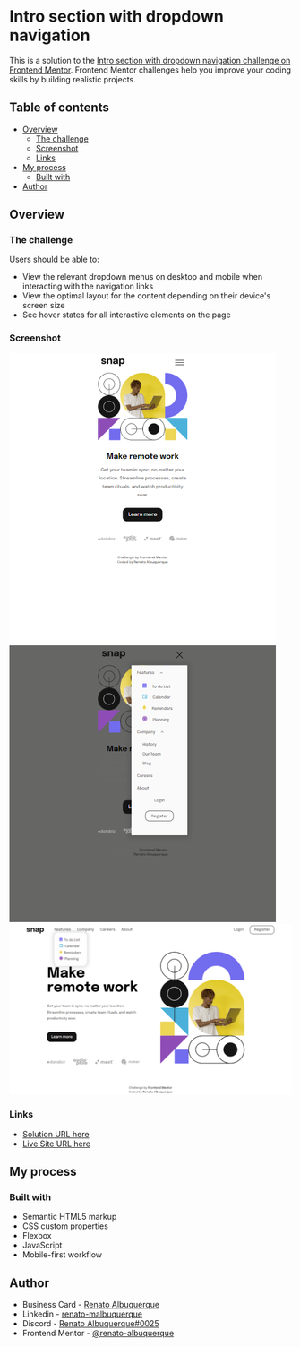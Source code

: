 # Intro section with dropdown navigation

This is a solution to the [Intro section with dropdown navigation challenge on Frontend Mentor](https://www.frontendmentor.io/challenges/intro-section-with-dropdown-navigation-ryaPetHE5). Frontend Mentor challenges help you improve your coding skills by building realistic projects. 

## Table of contents

- [Overview](#overview)
  - [The challenge](#the-challenge)
  - [Screenshot](#screenshot)
  - [Links](#links)
- [My process](#my-process)
  - [Built with](#built-with)
- [Author](#author)

## Overview

### The challenge

Users should be able to:

- View the relevant dropdown menus on desktop and mobile when interacting with the navigation links
- View the optimal layout for the content depending on their device's screen size
- See hover states for all interactive elements on the page

### Screenshot

![screenshot](files/images/screencapture-mobile01.png)
![screenshot](files/images/screencapture-mobile02.png)
![screenshot](files/images/screencapture-desktop.png)

### Links

- [Solution URL here](https://github.com/renato-albuquerque/dropdown-navigation-menus)
- [Live Site URL here](https://renato-albuquerque.github.io/dropdown-navigation-menus/)

## My process

### Built with

- Semantic HTML5 markup
- CSS custom properties
- Flexbox
- JavaScript
- Mobile-first workflow

## Author

- Business Card - [Renato Albuquerque](https://portfolio-renatoalbuquerque.vercel.app/)
- Linkedin - [renato-malbuquerque](https://www.linkedin.com/in/renato-malbuquerque/)
- Discord - [Renato Albuquerque#0025](https://discordapp.com/users/992621595547938837)
- Frontend Mentor - [@renato-albuquerque](https://www.frontendmentor.io/profile/renato-albuquerque)
